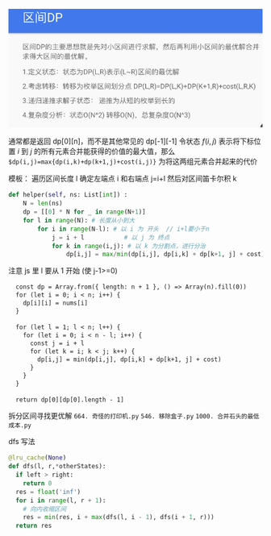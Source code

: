 <!-- 这类题目一般1 <= s.length <= 100 -->
<!-- 时间复杂度O(n^3) -->

![图 5](../../../images/a0f5c67d2e12b1e578727d1eefac0034b25b24c81e010d709876c132716daf69.png)

通常都是返回 dp[0][n]，而不是其他常见的 dp[-1][-1]
令状态 $f(i,j)$ 表示将下标位置 $i$ 到 $j$ 的所有元素合并能获得的价值的最大值，那么 `$dp(i,j)=max{dp(i,k)+dp(k+1,j)+cost(i,j)}` 为将这两组元素合并起来的代价

模板：
遍历区间长度 l
确定左端点 i 和右端点 j=i+l
然后对区间笛卡尔积 k

```Python
def helper(self, ns: List[int]) :
    N = len(ns)
    dp = [[0] * N for _ in range(N+1)]
    for l in range(N): # 长度从小到大
        for i in range(N-l): # 以 i 为 开头  // i+l要小于n
            j = i + l           # 以 j 为 终点
            for k in range(i,j): # 以 k 为分割点，进行分治
                dp[i,j] = max/min(dp[i,j], dp[i,k] + dp[k+1, j] + cost)
```

注意 js 里 l 要从 1 开始 (使 j-1>=0)

```JS
  const dp = Array.from({ length: n + 1 }, () => Array(n).fill(0))
  for (let i = 0; i < n; i++) {
    dp[i][i] = nums[i]
  }

  for (let l = 1; l < n; l++) {
    for (let i = 0; i < n - l; i++) {
      const j = i + l
      for (let k = i; k < j; k++) {
        dp[i,j] = min(dp[i,j], dp[i,k] + dp[k+1, j] + cost)
      }
    }
  }

  return dp[0][dp[0].length - 1]
```

拆分区间寻找更优解
`664. 奇怪的打印机.py`
`546. 移除盒子.py`
`1000. 合并石头的最低成本.py `

dfs 写法

```Python
@lru_cache(None)
def dfs(l, r,*otherStates):
  if left > right:
    return 0
  res = float('inf')
  for i in range(l, r + 1):
    # 向内收缩区间
    res = min(res, i + max(dfs(l, i - 1), dfs(i + 1, r)))
  return res
```
